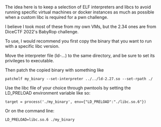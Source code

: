 The idea here is to keep a selection of ELF interpreters and libcs to avoid running specific virtual machines or docker instances as much as possible when a custom libc is required for a pwn challenge.

I believe I took most of these from my own VMs, but the 2.34 ones are from DiceCTF 2022's BabyRop challenge.

To use, I would recommend you first copy the binary that you want to run with a specific libc version.

Move the interpreter file (ld-...) to the same directory, and be sure to set its privileges to executable.

Then patch the copied binary with something like
```
patchelf my_binary --set-interpreter ../../ld-2.27.so --set-rpath ./
```
Use the libc file of your choice through pwntools by setting the LD_PRELOAD environment variable like so:
```
target = process('./my_binary', env={"LD_PRELOAD":"./libc.so.6"})
```
Or on the command line:
```
LD_PRELOAD=libc.so.6 ./my_binary
```
